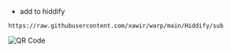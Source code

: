 - add to hiddify

`https://raw.githubusercontent.com/xawir/warp/main/Hiddify/sub`

![QR Code](https://github.com/xawir/warp/hiddify/qr-code.png "Optional title")
